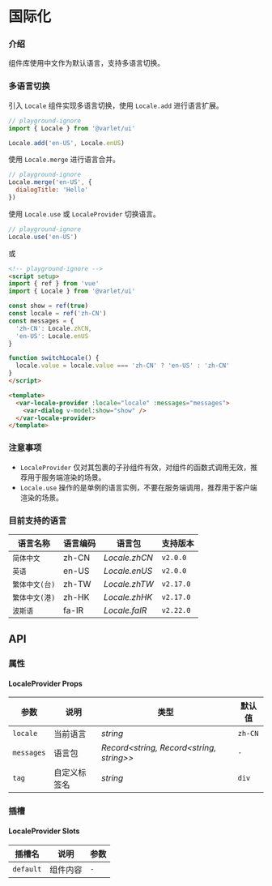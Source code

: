 # 国际化

### 介绍

组件库使用中文作为默认语言，支持多语言切换。

### 多语言切换

引入 `Locale` 组件实现多语言切换，使用 `Locale.add` 进行语言扩展。

```js
// playground-ignore
import { Locale } from '@varlet/ui'

Locale.add('en-US', Locale.enUS)
```

使用 `Locale.merge` 进行语言合并。

```js
// playground-ignore
Locale.merge('en-US', {
  dialogTitle: 'Hello'
})
```

使用 `Locale.use` 或 `LocaleProvider` 切换语言。

```js
// playground-ignore
Locale.use('en-US')
```

或

```html
<!-- playground-ignore -->
<script setup>
import { ref } from 'vue'
import { Locale } from '@varlet/ui'

const show = ref(true)
const locale = ref('zh-CN')
const messages = {
  'zh-CN': Locale.zhCN,
  'en-US': Locale.enUS
}

function switchLocale() {
  locale.value = locale.value === 'zh-CN' ? 'en-US' : 'zh-CN'
}
</script>

<template>
  <var-locale-provider :locale="locale" :messages="messages">
    <var-dialog v-model:show="show" />
  </var-locale-provider>
</template>
```

### 注意事项

- `LocaleProvider` 仅对其包裹的子孙组件有效，对组件的函数式调用无效，推荐用于服务端渲染的场景。
- `Locale.use` 操作的是单例的语言实例，不要在服务端调用，推荐用于客户端渲染的场景。

### 目前支持的语言

| 语言名称 | 语言编码 | 语言包 | 支持版本 |
| --- | --- | --- | --- |
| `简体中文` | zh-CN | _Locale.zhCN_ | `v2.0.0` |
| `英语` | en-US| _Locale.enUS_ | `v2.0.0` |
| `繁体中文(台)` | zh-TW | _Locale.zhTW_ | `v2.17.0` |
| `繁体中文(港)` | zh-HK | _Locale.zhHK_ | `v2.17.0` |
| `波斯语` | fa-IR | _Locale.faIR_ | `v2.22.0` |

## API

### 属性

#### LocaleProvider Props

| 参数         | 说明   | 类型                     | 默认值 | 
|--------------|---------------|--------------------------|---------| 
| `locale` | 当前语言 | _string_ | `zh-CN`    |
| `messages`    | 语言包      | _Record<string, Record<string, string>>_                 | `-`   |
| `tag`    | 自定义标签名      | _string_                 | `div`   |

### 插槽

#### LocaleProvider Slots

| 插槽名 | 说明 | 参数 |
| --- | --- | --- |
| `default` | 组件内容 | `-` |